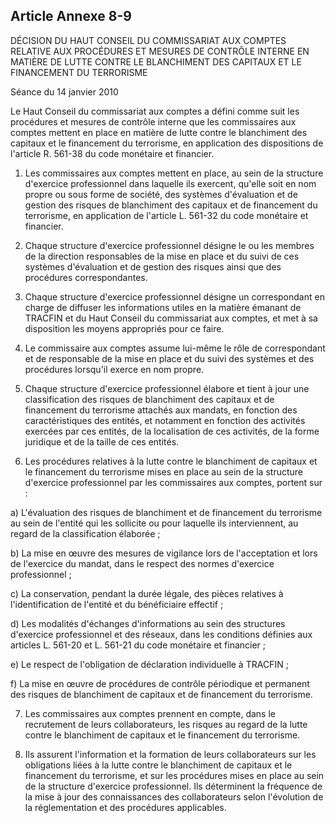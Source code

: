 Article Annexe 8-9
----
DÉCISION DU HAUT CONSEIL DU COMMISSARIAT AUX COMPTES RELATIVE AUX PROCÉDURES ET
MESURES DE CONTRÔLE INTERNE EN MATIÈRE DE LUTTE CONTRE LE BLANCHIMENT DES
CAPITAUX ET LE FINANCEMENT DU TERRORISME


Séance du 14 janvier 2010

Le Haut Conseil du commissariat aux comptes a défini comme suit les procédures
et mesures de contrôle interne que les commissaires aux comptes mettent en place
en matière de lutte contre le blanchiment des capitaux et le financement du
terrorisme, en application des dispositions de l'article R. 561-38 du code
monétaire et financier.

1. Les commissaires aux comptes mettent en place, au sein de la structure
d'exercice professionnel dans laquelle ils exercent, qu'elle soit en nom propre
ou sous forme de société, des systèmes d'évaluation et de gestion des risques de
blanchiment des capitaux et de financement du terrorisme, en application de
l'article L. 561-32 du code monétaire et financier.

2. Chaque structure d'exercice professionnel désigne le ou les membres de la
direction responsables de la mise en place et du suivi de ces systèmes
d'évaluation et de gestion des risques ainsi que des procédures correspondantes.

3. Chaque structure d'exercice professionnel désigne un correspondant en charge
de diffuser les informations utiles en la matière émanant de TRACFIN et du Haut
Conseil du commissariat aux comptes, et met à sa disposition les moyens
appropriés pour ce faire.

4. Le commissaire aux comptes assume lui-même le rôle de correspondant et de
responsable de la mise en place et du suivi des systèmes et des procédures
lorsqu'il exerce en nom propre.

5. Chaque structure d'exercice professionnel élabore et tient à jour une
classification des risques de blanchiment des capitaux et de financement du
terrorisme attachés aux mandats, en fonction des caractéristiques des entités,
et notamment en fonction des activités exercées par ces entités, de la
localisation de ces activités, de la forme juridique et de la taille de ces
entités.

6. Les procédures relatives à la lutte contre le blanchiment de capitaux et le
financement du terrorisme mises en place au sein de la structure d'exercice
professionnel par les commissaires aux comptes, portent sur :

a) L'évaluation des risques de blanchiment et de financement du terrorisme au
sein de l'entité qui les sollicite ou pour laquelle ils interviennent, au regard
de la classification élaborée ;

b) La mise en œuvre des mesures de vigilance lors de l'acceptation et lors de
l'exercice du mandat, dans le respect des normes d'exercice professionnel ;

c) La conservation, pendant la durée légale, des pièces relatives à
l'identification de l'entité et du bénéficiaire effectif ;

d) Les modalités d'échanges d'informations au sein des structures d'exercice
professionnel et des réseaux, dans les conditions définies aux articles L.
561-20 et L. 561-21 du code monétaire et financier ;

e) Le respect de l'obligation de déclaration individuelle à TRACFIN ;

f) La mise en œuvre de procédures de contrôle périodique et permanent des
risques de blanchiment de capitaux et de financement du terrorisme.

7. Les commissaires aux comptes prennent en compte, dans le recrutement de leurs
collaborateurs, les risques au regard de la lutte contre le blanchiment de
capitaux et le financement du terrorisme.

8. Ils assurent l'information et la formation de leurs collaborateurs sur les
obligations liées à la lutte contre le blanchiment de capitaux et le financement
du terrorisme, et sur les procédures mises en place au sein de la structure
d'exercice professionnel. Ils déterminent la fréquence de la mise à jour des
connaissances des collaborateurs selon l'évolution de la réglementation et des
procédures applicables.
